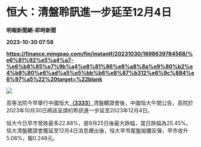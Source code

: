 # 恒大：清盤聆訊進一步延至12月4日
**明報新聞網-即時新聞**

**2023-10-30 07:58**

**https://finance.mingpao.com/fin/instantf/20231030/1698639784568/%e6%81%92%e5%a4%a7-%e6%b8%85%e7%9b%a4%e8%81%86%e8%a8%8a%e9%80%b2%e4%b8%80%e6%ad%a5%e5%bb%b6%e8%87%b312%e6%9c%884%e6%97%a5%22%20target=%22blank**

![](https://fs.mingpao.com/fin/20231030/s00010/f431cdda0e8897f9dcd78e4a6a7b4668.jpg)

高等法院今早舉行中國恒大[**（3333）**](https://finance.mingpao.com/fin/instantf/20231030/1698639784568/stock1.php?code=3333)清盤聽證會後，中國恒大午間公告，高院於2023年10月30日將該呈請的聆訊進一步延至2023年12月4日。

恒大今日早市曾跌最多22.88%，是9月25日後最大跌幅，當日跌幅為25.45%。恒大清盤聽證會獲延至12月4日消息爆出後，恒大早市尾盤拗腰反彈，早市收升5.08%，報0.248元。